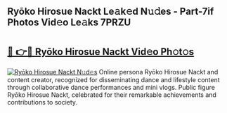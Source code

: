 ## Ryōko Hirosue Nackt Le𝚊k𝚎d N𝚞𝚍es - Part-7if Photos Vid𝚎o Le𝚊ks 7PRZU

# <h2><a href="http://fb9z3c.evod.top/?m=Ry%c5%8dko+Hirosue+Nackt">🔗 👉🔴 Ryōko Hirosue Nackt Vid𝚎o Ph𝚘t𝚘s</a></h2>

[![Ryōko Hirosue Nackt N𝚞d𝚎s](https://i.imgur.com/8V9OHl7.gif)](http://fb9z3c.evod.top/?m=Ry%c5%8dko+Hirosue+Nackt)
Online persona Ryōko Hirosue Nackt and content creator, recognized for disseminating dance and lifestyle content through collaborative dance performances and mini vlogs. Public figure Ryōko Hirosue Nackt, celebrated for their remarkable achievements and contributions to society. 
